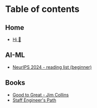 # Table of contents

## Home

* [Hi 👋](README.md)

## AI-ML

* [NeurIPS 2024 - reading list (beginner)](<README (1).md>)

## Books

* [Good to Great - Jim Collins](books/good-to-great-jim-collins.md)
* [Staff Engineer's Path](books/staff-engineers-path.md)
